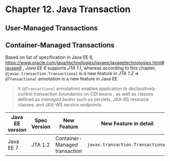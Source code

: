 # Chapter 12. Java Transaction
## User-Managed Transactions
## Container-Managed Transactions
Based on list of specification in Java EE 6, https://www.oracle.com/java/technologies/javaee/javaeetechnologies.html#javaee6 , *Java EE 6* supports *JTA 1.1*, whereas according to this chapter, `@javax.transaction.Transactional` is a new feature in *JTA 1.2* => `@Transactional` annotation is a new feature in Java EE

> It (`@Transactional` annotation) enables application to *declaratively* control *transaction boundaries* on *CDI beans* , as well as classes defined as *managed beans* such as servlets, JAX-RS resource classes, and JAX-WS service endpoints. 

 Java EE version  | Spec Version    | New Feature                   | New Feature in detail
------------------|-----------------|-------------------------------|----------------------------------
 Java EE 7        | JTA 1.2         | Container-Managed transaction | `javax.transaction.Transactional`

